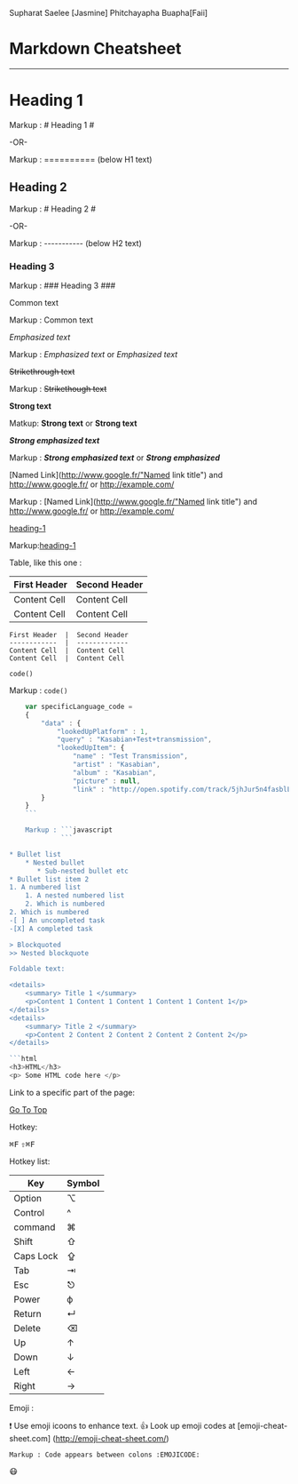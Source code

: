 Supharat Saelee [Jasmine]
Phitchayapha Buapha[Faii]

Markdown Cheatsheet <a name="TOP"></a>
=================

- - - -
# Heading 1 #

Markup : # Heading 1 #

-OR-

Markup : ========== (below H1 text)

## Heading 2 ##

Markup : # Heading 2 #

-OR-

Markup : ----------- (below H2 text)

### Heading 3 ###

Markup : ### Heading 3 ###

Common text 

Markup : Common text

_Emphasized text_

Markup : _Emphasized text_ or *Emphasized text*

~~Strikethrough text~~

Markup : ~~Strikethough text~~

__Strong text__

Matkup: __Strong text__ or **Strong text**

___Strong emphasized text___

Markup : ___Strong emphasized text___ or ***Strong emphasized***

[Named Link](http://www.google.fr/"Named link title") and http://www.google.fr/ or <http://example.com/>

Markup : [Named Link](http://www.google.fr/"Named link title") and http://www.google.fr/ or <http://example.com/>

[heading-1](#heading-1 "Goto heading-1")

Markup:[heading-1](#heading-1 "Goto heading-1")

Table, like this one :

First Header  |  Second Header
------------  |  -------------
Content Cell  |  Content Cell
Content Cell  |  Content Cell

```
First Header  |  Second Header
------------  |  -------------
Content Cell  |  Content Cell
Content Cell  |  Content Cell
```

`code()`

Markup : `code()`

```javascript
    var specificLanguage_code =
    {
        "data" : {
            "lookedUpPlatform" : 1,
            "query" : "Kasabian+Test+transmission",
            "lookedUpItem": {
                "name" : "Test Transmission",
                "artist" : "Kasabian",
                "album" : "Kasabian",
                "picture" : null,
                "link" : "http://open.spotify.com/track/5jhJur5n4fasblLSCOcrTp"            }
        }
    }
    ```

    Markup : ```javascript
             ```

* Bullet list
    * Nested bullet
       * Sub-nested bullet etc
* Bullet list item 2
1. A numbered list
    1. A nested numbered list
    2. Which is numbered
2. Which is numbered
-[ ] An uncompleted task
-[X] A completed task

> Blockquoted
>> Nested blockquote

Foldable text:

<details>
    <summary> Title 1 </summary>
    <p>Content 1 Content 1 Content 1 Content 1 Content 1</p>
</details>
<details>
    <summary> Title 2 </summary>
    <p>Content 2 Content 2 Content 2 Content 2 Content 2</p>
</details>

```html
<h3>HTML</h3>
<p> Some HTML code here </p>
```

Link to a specific part of the page:

[Go To Top](#TOP)

Hotkey:

<kbd>⌘F</kbd>
<kbd>⇧⌘F</kbd>

Hotkey list:

| Key | Symbol |
| --- | --- |
| Option | ⌥ |
| Control | ^ |
| command | ⌘ |
| Shift | ⇧ |
| Caps Lock | ⇪ |
| Tab | ⇥ |
| Esc | ⎋ |
| Power | ф |
| Return | ↵ |
| Delete | ⌫ |
| Up | ↑ |
| Down | ↓ |
| Left | ← |
| Right | → |
            
Emoji :

:exclamation: Use emoji icoons to enhance text. :+1: Look up emoji codes at [emoji-cheat-sheet.com] (http://emoji-cheat-sheet.com/)

    Markup : Code appears between colons :EMOJICODE:

:mask:




